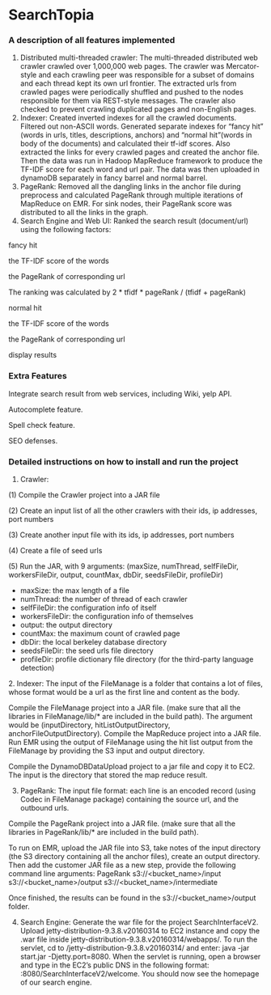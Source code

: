 # SearchTopia


### A description of all features implemented

1. Distributed multi-threaded crawler: 
The multi-threaded distributed web crawler crawled over 1,000,000 web pages. The crawler was Mercator-style and each crawling peer was responsible for a subset of domains and each thread kept its own url frontier. The extracted urls from crawled pages were periodically shuffled and pushed to the nodes responsible for them via REST-style messages. The crawler also checked to prevent crawling duplicated pages and non-English pages.
2. Indexer:
Created inverted indexes for all the crawled documents. Filtered out non-ASCII words. Generated separate indexes for “fancy hit” (words in urls, titles, descriptions, anchors) and “normal hit”(words in body of the documents) and calculated their tf-idf scores. Also extracted the links for every crawled pages and created the anchor file. Then the data was run in Hadoop MapReduce framework to produce the TF-IDF score for each word and url pair. The data was then uploaded in dynamoDB separately in fancy barrel and normal barrel.
3. PageRank:
Removed all the dangling links in the anchor file during preprocess and calculated PageRank through multiple iterations of MapReduce on EMR. For sink nodes, their PageRank score was distributed to all the links in the graph. 
4. Search Engine and Web UI:
Ranked the search result (document/url) using the following factors:
<p>fancy hit</p>
<p>the TF-IDF score of the words</p>
<p>the PageRank of corresponding url</p>
<p>The ranking was calculated by 2 * tfidf * pageRank / (tfidf + pageRank)</p>
<p>normal hit</p>
<p>the TF-IDF score of the words</p>
<p>the PageRank of corresponding url</p>
<p>display results</p>

### Extra Features

<p>Integrate search result from web services, including Wiki, yelp API. </p>
<p>Autocomplete feature. </p>
<p>Spell check feature.</p>
<p>SEO defenses. </p>

### Detailed instructions on how to install and run the project

1. Crawler:
<p>(1) Compile the Crawler project into a JAR file</p>
<p>(2) Create an input list of all the other crawlers with their ids, ip addresses, port numbers</p>
<p>(3) Create another input file with its ids, ip addresses, port numbers</p>
<p>(4) Create a file of seed urls</p>
<p>(5) Run the JAR, with 9 arguments: (maxSize, numThread, selfFileDir, workersFileDir, output, countMax, dbDir, seedsFileDir, profileDir)</p>
<ul>
<li>maxSize: the max length of a file </li>
<li>numThread: the number of thread of each crawler </li>
<li>selfFileDir: the configuration info of itself</li>
<li>workersFileDir: the configuration info of themselves </li>
<li>output: the output directory </li>
<li>countMax: the maximum count of crawled page</li>
<li>dbDir: the local berkeley database directory </li>
<li>seedsFileDir: the seed urls file directory </li>
<li>profileDir: profile dictionary file directory (for the third-party language detection)</li>
</ul>
2. Indexer:
The input of the FileManage is a folder that contains a lot of files, whose format would be a url as the first line and content as the body. 

Compile the FileManage project into a JAR file. (make sure that all the libraries in FileManage/lib/* are included in the build path). The argument would be (inputDirectory, hitListOutputDirectory, anchorFileOutputDirectory).
Compile the MapReduce project into a JAR file. Run EMR using the output of FileManage using the hit list output from the FileManage by providing the S3 input and output directory.

Compile the DynamoDBDataUpload project to a jar file and copy it to EC2. The input is the directory that stored the map reduce result. 

3. PageRank:
The input file format: each line is an encoded record (using Codec in FileManage package) containing the source url, and the outbound urls. 

Compile the PageRank project into a JAR file. (make sure that all the libraries in PageRank/lib/* are included in the build path).

To run on EMR, upload the JAR file into S3, take notes of the input directory (the S3 directory containing all the anchor files), create an output directory. Then add the customer JAR file as a new step, provide the following command line arguments:
PageRank s3://<bucket_name>/input s3://<bucket_name>/output s3://<bucket_name>/intermediate

Once finished, the results can be found in the s3://<bucket_name>/output folder. 

4. Search Engine:
Generate the war file for the project SearchInterfaceV2. Upload jetty-distribution-9.3.8.v20160314 to EC2 instance and copy the .war file inside jetty-distribution-9.3.8.v20160314/webapps/. To run the servlet, cd to /jetty-distribution-9.3.8.v20160314/ and enter: java -jar start.jar -Djetty.port=8080. When the servlet is running, open a browser and type in the EC2’s public DNS in the following format: <domain>:8080/SearchInterfaceV2/welcome. You should now see the homepage of our search engine.
